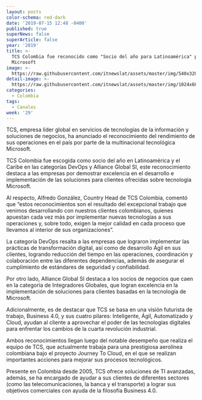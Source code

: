 ```yaml
---
layout: posts
color-schema: red-dark
date: '2019-07-15 12:48 -0400'
published: true
superNews: false
superArticle: false
year: '2019'
title: >-
  TCS Colombia fue reconocido como "Socio del año para Latinoamérica" por
  Microsoft
image: >-
  https://raw.githubusercontent.com/itnewslat/assets/master/img/540x320/reconocimiento-p.jpg
detail-image: >-
  https://raw.githubusercontent.com/itnewslat/assets/master/img/1024x680/reconocimiento-g.jpg
categories:
  - Colombia
tags:
  - Canales
week: '29'
---
```

TCS, empresa líder global en servicios de tecnologías de la información y soluciones de negocios, ha anunciado el reconocimiento del rendimiento de sus operaciones en el país por parte de la multinacional tecnológica Microsoft.

TCS Colombia fue escogida como socio del año en Latinoamérica y el Caribe en las categorías DevOps y Alliance Global SI, este reconocimiento destaca a las empresas por demostrar excelencia en el desarrollo e implementación de las soluciones para clientes ofrecidas sobre tecnología Microsoft.

Al respecto, Alfredo González, Country Head de TCS Colombia, comentó que “estos reconocimientos son el resultado del excepcional trabajo que venimos desarrollando con nuestros clientes colombianos, quienes apuestan cada vez más por implementar nuevas tecnologías a sus operaciones y, sobre todo, exigen la mejor calidad en cada proceso que llevamos al interior de sus organizaciones”.

La categoría DevOps resalta a las empresas que lograron implementar las prácticas de transformación digital, así como de desarrollo Ágil en sus clientes, logrando reducción del tiempo en las operaciones, coordinación y colaboración entre las diferentes dependencias, además de asegurar el cumplimiento de estándares de seguridad y confiabilidad.

Por otro lado, Alliance Global SI destaca a los socios de negocios que caen en la categoría de Integradores Globales, que logran excelencia en la implementación de soluciones para clientes basadas en la tecnología de Microsoft. 

Adicionalmente, es de destacar que TCS se basa en una visión futurista de trabajo, Business 4.0, y sus cuatro pilares: Inteligente, Ágil, Automatizado y Cloud, ayudan al cliente a aprovechar el poder de las tecnologías digitales para enfrentar los cambios de la cuarta revolución industrial. 

Ambos reconocimientos llegan luego del notable desempeño que realiza el equipo de TCS, que actualmente trabaja para una prestigiosa aerolínea colombiana bajo el proyecto Journey To Cloud, en el que se realizan importantes acciones para mejorar sus procesos tecnológicos.

Presente en Colombia desde 2005, TCS ofrece soluciones de TI avanzadas, además, se ha encargado de ayudar a sus clientes de diferentes sectores (como las telecomunicaciones, la banca y el transporte) a lograr sus objetivos comerciales con ayuda de la filosofía Business 4.0.
